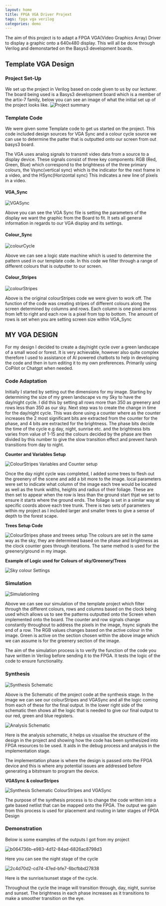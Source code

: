 ```yaml
---
layout: home
title: FPGA VGA Driver Projext
tags: fpga vga verilog
categories: demo
---
```


The aim of this project is to adapt a FPGA VGA(Video Graphics Array) Driver to display a graphic onto a 640x480 display. 
This will all be done through Verilog and demonstarted on the Basys3 development boards.

## **Template VGA Design**
### **Project Set-Up**
We set up the project in Verilog based on code given to us by our lecturer. The board being used is a Basys3 development board which is a member of the artix-7 family, below you can see an image of what the initial set up of the project looks like.
![Project summary](https://github.com/user-attachments/assets/80053d92-22cc-4332-a24d-b2eb74509bc7)
### **Template Code**
We were given some Template code to get us started on the project. This code included design sources for VGA Sync and a colour cycle source we can use to determine the patter that is outputted onto our screen from out basys3 board.

The VGA uses analog signals to transmit video data from a source to a display device. These signals consist of three key components: RGB (Red, Green, Blue) which correspond to the brightness of the three primary colours, the Vsync(vertical sync) which is the indicator for the next frame in a video, and the HSync(Horizontal sync) This indicates a new line of pixels in a video.
#### **VGA_Sync**
![VGASync](https://github.com/user-attachments/assets/1d7ea664-2032-4d15-9fd7-9608c0f6e39d)

Above you can see the VGA Sync file is setting the parameters of the display we want the graphic from the Board to fit. It sets all general information in regards to our VGA display and its settings.

#### **Colour_Sync**
![colourCycle](https://github.com/user-attachments/assets/c00f16b6-1a16-41d8-8651-000426fff71b)

Above we can see a logic state machine which is used to determine the pattern used in our template code. In this code we filter through a range of different colours that is outputter to our screen.

#### **Colour_Stripes**
![colourStripes](https://github.com/user-attachments/assets/b4000cd9-012b-4ad0-98eb-b9ca1ab89820)

Above is the original colourStripes code we were given to work off. The function of the code was creating stripes of different colours along the screen determined by columns and rows. Each column is one pixel across from left to right and each row is a pixel from top to bottom. The amount of rows is set when you are setting screen size within VGA_Sync 
## **MY VGA DESIGN**
For my design I decided to create a day/night cycle over a green landscape of a small wood or forest. It is very achievable, however also quite complex therefore I used to assistance of AI powered chatbots to help in developing the code and then in turn editing it to my own preferences. Primarily using CoPilot or Chatgpt when needed.

### **Code Adaptation**
Initially I started by setting out the dimensions for my image. Starting by determining the size of my green landscape vs my Sky to have the day/night cycle. I did this by setting all rows more than 350 as greenery and rows less than 350 as our sky. Next step was to create the change in time for the day/night cycle. This was done using a counter where as the counter increases the 2 most significant bits are extracted from the counter for the phase, and  4 bits are extracted for the brightness. The phase bits decide the time of the cycle e.g day, night, sunrise etc. and the brightness bits varies from value of 1-15 and the colours decided by the phase are then divided by this number to give the slow transition effect and prevent harsh transitions from day to night.

**Counter and Variables Setup**

![ColourStripes Variables and Counter setup](https://github.com/user-attachments/assets/be7fc94e-2707-4a1f-b7ae-0d42b2f5fdea)

Once the day night cycle was completed, I added some trees to flesh out the greenery of the scene and add a bit more to the image. local parameters were set to indicate what column of the image each tree would be located as well as the trunk widths, heights and radius of their foliage. These are then set to appear when the row is less than the ground start thjat we set to ensure it starts where the ground ends. The foliage is set in a similar way at specific coords above each tree trunk. There is two sets of parameters within my project as I included larger and smaller trees to give a sense of depth to the forest scape.

**Trees Setup Code**

![ColourStripes phase and treees setup](https://github.com/user-attachments/assets/ee221b46-69b8-4452-b5ec-fb0b4e437eaf)
The colours are set in the same way as the sky, they are determined based on the phase and brightness as the clock counter goes through iterations. The same method is used for the greenery/ground in my image.

**Example of Logic used for Colours of sky/Greenery/Trees**

![Sky colour Settings](https://github.com/user-attachments/assets/04263fbb-58e5-4071-98bb-44f5228f02d9)
### **Simulation**
![SimulationImg](https://github.com/user-attachments/assets/b07772b3-f98e-4385-a65c-eccdd5174bd9)

Above we can see our simulation of the template project which filter through the different colours, rows and columns based on the clock being used which allows us to see the patterns outputted onto the Screen when implemented onto the board.
The counter and row signals change constantly throughout to address the pixels in the image, hsync signals the end of a row. The RGB values changes based on the active colour in the image. Green is active on the section chosen within the above image which we can assume is for the greenery section of the image.

The aim of the simulation process is to verify the function of the code you have written in Verilog before sending it to the FPGA. It tests the logic of the code to ensure functionality.

### **Synthesis**
![Synthesis Schematic](https://github.com/user-attachments/assets/258439bd-3c08-40de-aa11-f1ae85fe8e17)

Above is the Schematic of the project code at the synthesis stage. In the image we can see our colourStripes and VGASync and all the logic coming from each of these for the final output. In the lower right side of the schematic then shows all the logic that is needed to give our final output to our red, green and blue registers.

![Analysis Schematic](https://github.com/user-attachments/assets/db9399a7-b3de-4a6d-8334-52da8c9a6285)

Here is the analysis schematic, it helps us visualise the structure of the design in the project and showing how the code has been synthesized into FPGA resources to be used. It aids in the debug process and analysis in the implementation stage.

The implementation phase is where the design is passed onto the FPGA device and this is where any potential issues are addressed before generating a bitstream to program the device.

**VGASync & colourStripes**

![Synthesis Schematic ColourStripes and VGASync](https://github.com/user-attachments/assets/e7c9a78b-08a5-4b61-916a-13c453a8bb84)

The purpose of the synthesis process is to change the code written into a gate based netlist that can be mapped onto the FPGA. The output we gain from this process is used for placement and routing in later stages of FPGA Design

### **Demonstration**
Below is some examples of the outputs I got from my project

![b064736b-e983-4d12-84ad-6826ac8798d3](https://github.com/user-attachments/assets/86aceca3-c0c7-4060-852d-81e6d96054b4)

Here you can see the night stage of the cycle

![2c4d70d2-cd74-47ed-bfe7-6bcfbbd27838](https://github.com/user-attachments/assets/361581a5-b821-4721-ae8b-8dd0dc8880ec)

Here is the sunrise/sunset stage of the cycle.

Throughout the cycle the image will transition through, day, night, sunrise and sunset. The brightness in each phase increases as it transitions to make a smoother transition on the eye.











